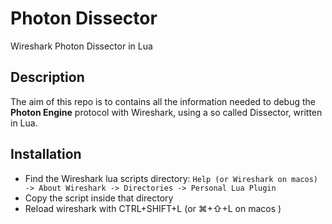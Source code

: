 # Photon Dissector
Wireshark Photon Dissector in Lua

## Description

The aim of this repo is to contains all the information needed to debug the **Photon Engine** protocol with Wireshark, using a so called Dissector, written in Lua.

## Installation

- Find the Wireshark lua scripts directory: `Help (or Wireshark on macos) -> About Wireshark -> Directories -> Personal Lua Plugin`
- Copy the script inside that directory
- Reload wireshark with CTRL+SHIFT+L (or ⌘+⇧+L on macos )
